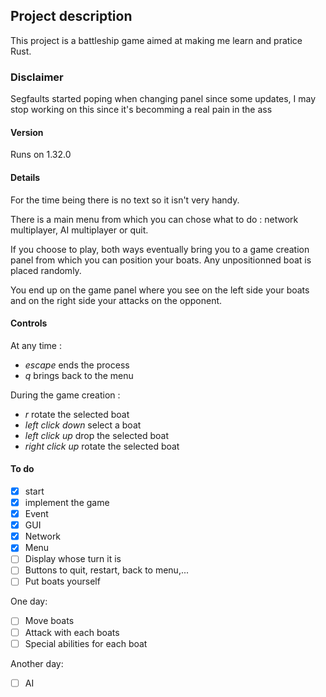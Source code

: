 ## Project description
This project is a battleship game aimed at making me learn and pratice Rust.

### Disclaimer
Segfaults started poping when changing panel since some updates, I may stop working on this since it's becomming a real pain in the ass

#### Version
Runs on 1.32.0

#### Details
For the time being there is no text so it isn't very handy.

There is a main menu from which you can chose what to do : network multiplayer, AI multiplayer or quit.

If you choose to play, both ways eventually bring you to a game creation panel from which you can position your boats. Any unpositionned boat is placed randomly.

You end up on the game panel where you see on the left side your boats and on the right side your attacks on the opponent.

#### Controls
At any time :
- *escape* ends the process
- *q* brings back to the menu

During the game creation :
- *r* rotate the selected boat
- *left click down* select a boat
- *left click up* drop the selected boat
- *right click up* rotate the selected boat

#### To do
- [x] start
- [x] implement the game
- [x] Event
- [x] GUI
- [x] Network
- [x] Menu
- [ ] Display whose turn it is
- [ ] Buttons to quit, restart, back to menu,...
- [ ] Put boats yourself

One day:
- [ ] Move boats
- [ ] Attack with each boats
- [ ] Special abilities for each boat

Another day:

- [ ] AI
